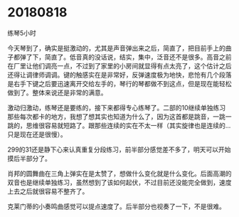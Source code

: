 # 20180818

练琴5小时

今天琴到了，确实是挺激动的，尤其是声音弹出来之后，简直了，把目前手上的曲子都弹了下，简直了。低音真的没话说，结实，集中，泛音还不是很多。高音之前在厂里让他们调亮一点，不过到了家里的小房间就显得有点太亮了，这个估计之后还得让调律师调调。键的触感实在是非常好，反弹速度极为地快，悲怆有几个段落是右手下键之后要迅速离开交给左手的，琴行的琴都做不到这点，但是现在能轻松做到了。整体来说还是非常的满意。

激动归激动，练琴还是要练的，接下来都得专心练琴了。二部的10继续单独练习那些每次都卡的地方，我想了想其实也知道为什么了，因为这首都是跳音，一跳一跳的，思维很容易就短路了。跟那些连续的实在不太一样（其实旋律也是连续的...只是现在还是很慢）。

299的31还是静下心来认真重复分段练习，前半部分感觉差不多了，明天可以开始摸后半部分了。

肖邦的圆舞曲在三角上弹实在是太赞了，想做什么变化就是什么变化。后面高潮的双音也是继续单独练习，虽然想到了该如何起伏，不过目前还没能完全做到，速度上去之后就很容易不整齐了。

克莱门蒂的小奏鸣曲感觉可以提点速度了。后半部分也视奏了一下，不是很难。
